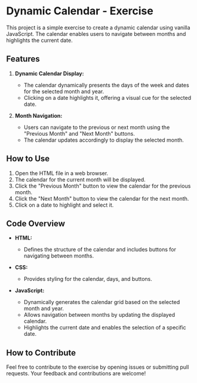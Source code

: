 # Dynamic Calendar - Exercise

This project is a simple exercise to create a dynamic calendar using vanilla JavaScript. The calendar enables users to navigate between months and highlights the current date.

## Features

1. **Dynamic Calendar Display:**
   - The calendar dynamically presents the days of the week and dates for the selected month and year.
   - Clicking on a date highlights it, offering a visual cue for the selected date.

2. **Month Navigation:**
   - Users can navigate to the previous or next month using the "Previous Month" and "Next Month" buttons.
   - The calendar updates accordingly to display the selected month.

## How to Use

1. Open the HTML file in a web browser.
2. The calendar for the current month will be displayed.
3. Click the "Previous Month" button to view the calendar for the previous month.
4. Click the "Next Month" button to view the calendar for the next month.
5. Click on a date to highlight and select it.

## Code Overview

- **HTML:**
  - Defines the structure of the calendar and includes buttons for navigating between months.

- **CSS:**
  - Provides styling for the calendar, days, and buttons.

- **JavaScript:**
  - Dynamically generates the calendar grid based on the selected month and year.
  - Allows navigation between months by updating the displayed calendar.
  - Highlights the current date and enables the selection of a specific date.

## How to Contribute

Feel free to contribute to the exercise by opening issues or submitting pull requests. Your feedback and contributions are welcome!